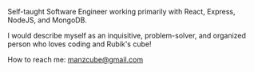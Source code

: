 Self-taught Software Engineer working primarily with React, Express, NodeJS, and MongoDB.

I would describe myself as an inquisitive, problem-solver, and organized person who loves coding and Rubik's cube!

How to reach me: manzcube@gmail.com



